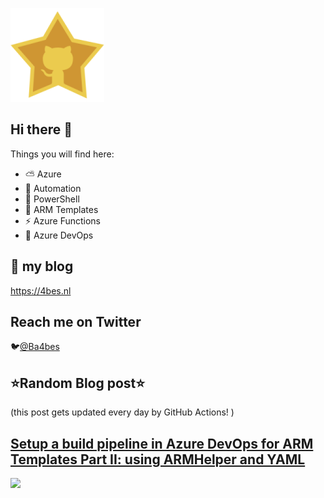 ![Github Star](Assets/github-stars-logo_Color.png)

## Hi there 👋

Things you will find here:
- ⛅ Azure
- 🚗 Automation
- 🐚 PowerShell
- 💪 ARM Templates
- ⚡ Azure Functions
- 🚀 Azure DevOps


## 📝 my blog
<https://4bes.nl>

## Reach me on Twitter
🐦[@Ba4bes](https://twitter.com/Ba4bes)

<!---
- 🔭 I’m currently working on ...
- 🌱 I’m currently learning ...
- 👯 I’m looking to collaborate on ...
- 🤔 I’m looking for help with ...
- 💬 Ask me about ...
- 📫 How to reach me: ...
- 😄 Pronouns: ...
- ⚡ Fun fact: I have a standard poodle 🐩

-->

## ⭐Random Blog post⭐

(this post gets updated every day by GitHub Actions! )

<!-- Link -->
## [Setup a build pipeline in Azure DevOps for ARM Templates Part II: using ARMHelper and YAML](https://4bes.nl/2019/04/19/build-pipeline-in-azure-devops-for-arm-templates-part-ii-using-armhelper-and-yaml/)

<a href="https://4bes.nl/2019/04/19/build-pipeline-in-azure-devops-for-arm-templates-part-ii-using-armhelper-and-yaml/"><img src="https://4bes.nl/wp-content/uploads/2019/04/ARMCICD2_TN.png" height="250px"></a>

